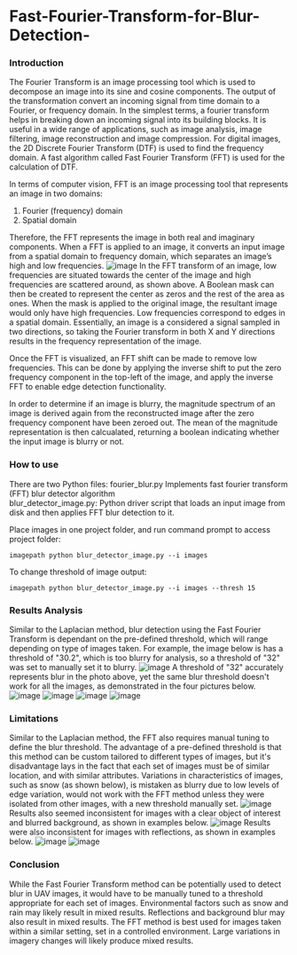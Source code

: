 # Fast-Fourier-Transform-for-Blur-Detection-

### Introduction 
The Fourier Transform is an image processing tool which is used to decompose an image into its sine and cosine components. The output of the transformation convert an incoming signal from time domain to a Fourier, or frequency domain. In the simplest terms, a fourier transform helps in breaking down an incoming signal into its building blocks. It is useful in a wide range of applications, such as image analysis, image filtering, image reconstruction and image compression. For digital images, the 2D Discrete Fourier Transform (DTF) is used to find the frequency domain. A fast algorithm called Fast Fourier Transform (FFT) is used for the calculation of DTF. 

In terms of computer vision, FFT is an image processing tool that represents an image in two domains: 
1.	Fourier (frequency) domain 
2.	Spatial domain 

Therefore, the FFT represents the image in both real and imaginary components. When a FFT is applied to an image, it converts an input image from a spatial domain to frequency domain, which separates an image’s high and low frequencies. 
![image](https://user-images.githubusercontent.com/83466109/118300661-0ca2f680-b497-11eb-8c73-4c5d49a6ee02.png)
In the FFT transform of an image, low frequencies are situated towards the center of the image and high frequencies are scattered around, as shown above. A Boolean mask can then be created to represent the center as zeros and the rest of the area as ones. When the mask is applied to the original image, the resultant image would only have high frequencies. Low frequencies correspond to edges in a spatial domain. Essentially, an image is a considered a signal sampled in two directions, so taking the Fourier transform in both X and Y directions results in the frequency representation of the image. 

Once the FFT is visualized, an FFT shift can be made to remove low frequencies. This can be done by applying the inverse shift to put the zero frequency component in the top-left of the image, and apply the inverse FFT to enable edge detection functionality.  

In order to determine if an image is blurry, the magnitude spectrum of an image is derived again from the reconstructed image after the zero frequency component have been zeroed out. The mean of the magnitude representation is then calcualated, returning a boolean indicating whether the input image is blurry or not. 

### How to use
There are two Python files: 
fourier_blur.py
  Implements fast fourier transform (FFT) blur detector algorithm  
blur_detector_image.py: 
  Python driver script that loads an input image from disk and then applies FFT blur detection to it. 
  
  Place images in one project folder, and run command prompt to access project folder:  
   
	imagepath python blur_detector_image.py --i images  
 
 To change threshold of image output: 
 
  ```imagepath python blur_detector_image.py --i images --thresh 15```
  
### Results Analysis 
Similar to the Laplacian method, blur detection using the Fast Fourier Transform is dependant on the pre-defined threshold, which will range depending on type of images taken. For example, the image below is has a threshold of "30.2", which is too blurry for analysis, so a threshold of "32" was set to manually set it to blurry. 
![image](https://user-images.githubusercontent.com/83466109/118324378-d1182480-b4b6-11eb-8774-2d52aaaa76ae.png)
A threshold of "32" accurately represents blur in the photo above, yet the same blur threshold doesn't work for all the images, as demonstrated in the four pictures below. 
![image](https://user-images.githubusercontent.com/83466109/118325078-c6aa5a80-b4b7-11eb-8b32-75d38a421a54.png)
![image](https://user-images.githubusercontent.com/83466109/118312007-8f32b280-b4a5-11eb-9cb9-73dc492464fb.png)
![image](https://user-images.githubusercontent.com/83466109/118325846-ec842f00-b4b8-11eb-8b36-d0f42d2e221f.png)
![image](https://user-images.githubusercontent.com/83466109/118313012-15032d80-b4a7-11eb-8188-b1c43b145e44.png)

### Limitations 
Similar to the Laplacian method, the FFT also requires manual tuning to define the blur threshold. The advantage of a pre-defined threshold is that this method can be custom tailored to different types of images, but it's disadvantage lays in the fact that each set of images must be of similar location, and with similar attributes. Variations in characteristics of images, such as snow (as shown below), is mistaken as blurry due to low levels of edge variation, would not work with the FFT method unless they were isolated from other images, with a new threshold manually set.
![image](https://user-images.githubusercontent.com/83466109/118326829-5c46e980-b4ba-11eb-9528-17c6eb9292a7.png)
 Results also seemed inconsistent for images with a clear object of interest and blurred background, as shown in examples below. 
![image](https://user-images.githubusercontent.com/83466109/118312007-8f32b280-b4a5-11eb-9cb9-73dc492464fb.png)
 Results were also inconsistent for images with reflections, as shown in examples below. 
 ![image](https://user-images.githubusercontent.com/83466109/118329243-95cc2480-b4bb-11eb-9cc6-9f17997aa7b3.png)
![image](https://user-images.githubusercontent.com/83466109/118329391-cd3ad100-b4bb-11eb-903e-c7151031ead5.png)

### Conclusion 
While the Fast Fourier Transform method can be potentially used to detect blur in UAV images, it would have to be manually tuned to a threshold appropriate for each set of images. Environmental factors such as snow and rain may likely result in mixed results. Reflections and background blur may also result in mixed results. The FFT method is best used for images taken within a similar setting, set in a controlled environment. Large variations in imagery changes will likely produce mixed results.  

